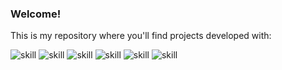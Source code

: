 ### Welcome!
This is my repository where you'll find projects developed with:
<br>

![skill](https://img.shields.io/badge/HTML5-E34F26?style=for-the-badge&logo=html5&logoColor=white) ![skill](https://img.shields.io/badge/CSS3-1572B6?style=for-the-badge&logo=css3&logoColor=white) ![skill](https://img.shields.io/badge/JavaScript-323330?style=for-the-badge&logo=javascript&logoColor=F7DF1E) ![skill](https://img.shields.io/badge/React-20232A?style=for-the-badge&logo=react&logoColor=61DAFB) ![skill](https://img.shields.io/badge/GIT-E44C30?style=for-the-badge&logo=git&logoColor=white) ![skill](https://img.shields.io/badge/TypeScript-007ACC?style=for-the-badge&logo=typescript&logoColor=white)

